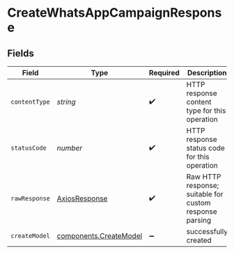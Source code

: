 # CreateWhatsAppCampaignResponse


## Fields

| Field                                                            | Type                                                             | Required                                                         | Description                                                      |
| ---------------------------------------------------------------- | ---------------------------------------------------------------- | ---------------------------------------------------------------- | ---------------------------------------------------------------- |
| `contentType`                                                    | *string*                                                         | :heavy_check_mark:                                               | HTTP response content type for this operation                    |
| `statusCode`                                                     | *number*                                                         | :heavy_check_mark:                                               | HTTP response status code for this operation                     |
| `rawResponse`                                                    | [AxiosResponse](https://axios-http.com/docs/res_schema)          | :heavy_check_mark:                                               | Raw HTTP response; suitable for custom response parsing          |
| `createModel`                                                    | [components.CreateModel](../../models/components/createmodel.md) | :heavy_minus_sign:                                               | successfully created                                             |